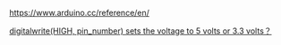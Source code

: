 https://www.arduino.cc/reference/en/

[digitalwrite(HIGH, pin_number) sets the voltage to 5 volts or 3.3 volts？](https://arduino.stackexchange.com/questions/78262/digitalwrite-high-for-arduino?newreg=ebf300688b2f46dd8ebe8e3b72983c10)